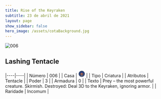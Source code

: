 ```yaml
---
title: Rise of the Keyraken
subtitle: 23 de abril de 2021
layout: page
show_sidebar: false
hero_image: /assets/cotaBackground.jpg
---
```


![006](https://cards-keyforge.s3.eu-north-1.amazonaws.com/media/pt/rotk/006.png)

## Lashing Tentacle

|----|----|
| Número | 006 |
| Casa | ![Keyraken](https://raw.githubusercontent.com/cardsofkeyforge/cardsofkeyforge.github.io/master/rotk/keyraken.png "Keyraken") |
| Tipo | Criatura |
| Atributos | Tentacle |
| Poder | 3 |
| Armadura | 0 |
| Texto | Prey – the most powerful creature. Skirmish. Destroyed: Deal 3D to the Keyraken,  ignoring armor. |
| Raridade | Incomum |
